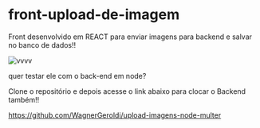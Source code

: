 # front-upload-de-imagem


Front desenvolvido em REACT para enviar imagens para backend e salvar no banco de dados!!


![vvvv](https://user-images.githubusercontent.com/74829196/184974550-bea0a30c-53ac-48f7-b7d9-1529e5ace0b4.gif)



quer testar ele com o back-end em node?

Clone o repositório e depois acesse o link abaixo para clocar o Backend também!!

https://github.com/WagnerGeroldi/upload-imagens-node-multer
